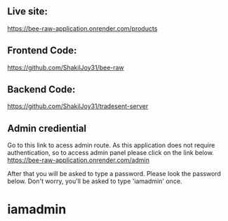 ## Live site: 
https://bee-raw-application.onrender.com/products

## Frontend Code: 
https://github.com/ShakilJoy31/bee-raw

## Backend Code: 
https://github.com/ShakilJoy31/tradesent-server




## Admin crediential
Go to this link to acess admin route. As this application does not require authentication, so to access admin panel please click on the link below.
https://bee-raw-application.onrender.com/admin

After that you will be asked to type a password. Please look the password below. Don't worry, you'll be asked to type 'iamadmin' once.
# iamadmin